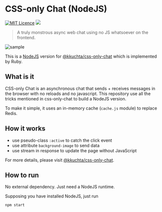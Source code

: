 # CSS-only Chat (NodeJS)

[![MIT Licence](https://badges.frapsoft.com/os/mit/mit.svg?v=103)](https://opensource.org/licenses/mit-license.php) ![](https://img.shields.io/static/v1.svg?label=have&message=fun&color=orange)

> A truly monstrous async web chat using no JS whatsoever on the frontend.

![sample](./sample.gif)

This is a [NodeJS](https://nodejs.org) version for [@kkuchta/css-only-chat](https://github.com/kkuchta/css-only-chat) which is implemented by Ruby.

## What is it

CSS-only Chat is an asynchronous chat that sends + receives messages in the browser with no reloads and no javascript. This repository use all the tricks mentioned in css-only-chat to build a NodeJS version.

To make it simple, it uses an in-memory cache (`cache.js` module) to replace Redis.

## How it works

- use pseudo-class `:active` to catch the click event
- use attribute `background-image` to send data
- use stream in response to update the page without JavaScript

For more details, please visit [@kkuchta/css-only-chat](https://github.com/kkuchta/css-only-chat).

## How to run

No external dependency. Just need a NodeJS runtime.

Supposing you have installed NodeJS, just run

```bash
npm start
```